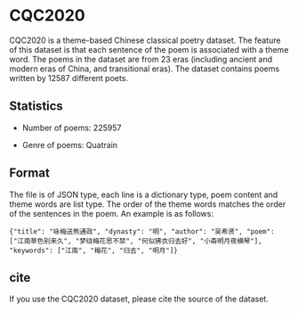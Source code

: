 # CQC2020

CQC2020 is a theme-based Chinese classical poetry dataset. The feature of this dataset is that each sentence of the poem is associated with a theme word. The poems in the dataset are from 23 eras (including ancient and modern eras of China, and transitional eras). The dataset contains poems written by 12587 different poets.

## Statistics

* Number of poems: 225957

* Genre of poems: Quatrain

## Format

The file is of JSON type, each line is a dictionary type, poem content and theme words are list type. The order of the theme words matches the order of the sentences in the poem. An example is as follows:

<pre><code>{"title": "咏梅送熊通政", "dynasty": "明", "author": "吴希贤", "poem": ["江南草色别来久", "梦绕梅花思不禁", "何似拂衣归去好", "小斋明月夜横琴"], "keywords": ["江南", "梅花", "归去", "明月"]}</code></pre>

## cite

If you use the CQC2020 dataset, please cite the source of the dataset.
